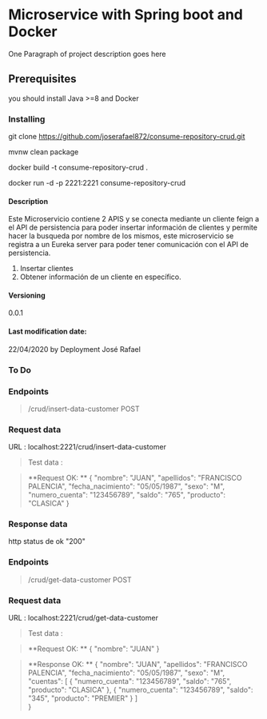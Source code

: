 # Microservice with Spring boot and Docker

One Paragraph of project description goes here

## Prerequisites

you should install Java >=8 and Docker


### Installing

git clone https://github.com/joserafael872/consume-repository-crud.git

mvnw clean package

docker build -t consume-repository-crud .

docker run -d -p 2221:2221 consume-repository-crud


#### Description

Este Microservicio contiene 2 APIS y se conecta mediante un cliente feign a el API de persistencia para poder insertar
información de clientes y permite hacer la busqueda por nombre de los mismos, este microservicio se registra a un Eureka server para poder tener comunicación con el API de persistencia. 	
      
1. Insertar clientes
2. Obtener información de un cliente en específico.

#### Versioning

0.0.1

#### Last modification date:
22/04/2020 by Deployment José Rafael


### To Do


### Endpoints
> /crud/insert-data-customer POST

### Request data

URL : 
localhost:2221/crud/insert-data-customer

> Test data : 

> **Request OK: ** {
  "nombre": "JUAN",
  "apellidos": "FRANCISCO PALENCIA",
  "fecha_nacimiento": "05/05/1987",
  "sexo": "M",
  "numero_cuenta": "123456789",
  "saldo": "765",
  "producto": "CLASICA"
}

### Response data

http status de ok "200"

### Endpoints
> /crud/get-data-customer POST

### Request data

URL : 
localhost:2221/crud/get-data-customer

> Test data : 

> **Request OK: ** {
    "nombre": "JUAN"
}

> **Response OK: ** {
	"nombre": "JUAN",
    "apellidos": "FRANCISCO PALENCIA",
    "fecha_nacimiento": "05/05/1987",
    "sexo": "M",
    "cuentas": [
        {
            "numero_cuenta": "123456789",
            "saldo": "765",
            "producto": "CLASICA"
        },
        {
            "numero_cuenta": "123456789",
            "saldo": "345",
            "producto": "PREMIER"
        }
    ]    
}
